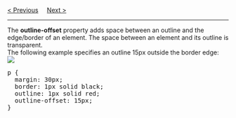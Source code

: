 <a href="/CSS/Outline/Shorthand.md">&lt; Previous</a>
&nbsp;&nbsp;&nbsp;
<a href="/CSS/Text/Main.md">Next &gt;</a>
<hr>
The <b>outline-offset</b> property adds space between an outline and the edge/border of an element. The space between an element and its outline is transparent.
<br>
The following example specifies an outline 15px outside the border edge:
<br>
<img src="https://i.imgur.com/FmDBxEA.png">
<pre>
p {
  margin: 30px;
  border: 1px solid black;
  outline: 1px solid red;
  outline-offset: 15px;
}
</pre>
